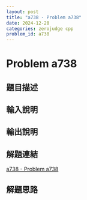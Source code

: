 ```yaml
---
layout: post
title: "a738 - Problem a738"
date: 2024-12-20
categories: zerojudge cpp
problem_id: a738
---
```


# Problem a738

## 題目描述



## 輸入說明



## 輸出說明



## 解題連結

[a738 - Problem a738](https://zerojudge.tw/ShowProblem?problemid=a738)

## 解題思路

